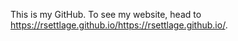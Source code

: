 This is my GitHub.  To see my website, head to <https://rsettlage.github.io/https://rsettlage.github.io/>.



<!---
rsettlage/rsettlage is a ✨ special ✨ repository because its `README.md` (this file) appears on your GitHub profile.
You can click the Preview link to take a look at your changes.
--->
